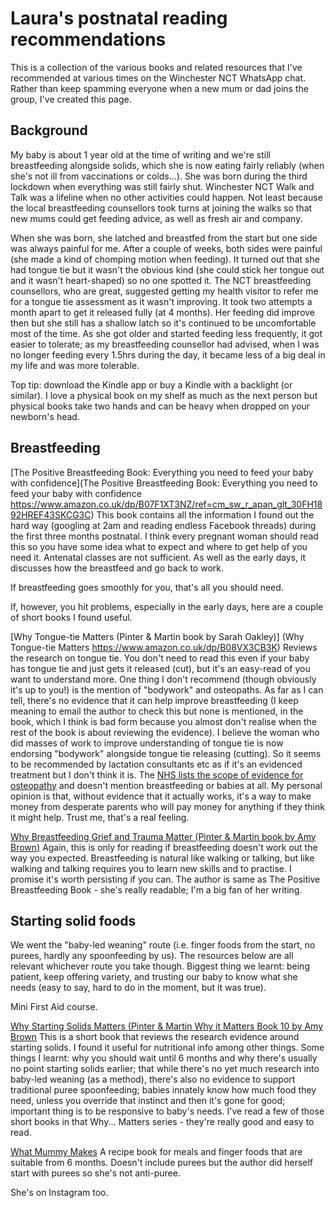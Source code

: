 # Laura's postnatal reading recommendations

This is a collection of the various books and related resources that I've recommended at various times on the Winchester NCT WhatsApp chat. Rather than keep spamming everyone when a new mum or dad joins the group, I've created this page. 

## Background

My baby is about 1 year old at the time of writing and we're still breastfeeding alongside solids, which she is now eating fairly reliably (when she's not ill from vaccinations or colds...). She was born during the third lockdown when everything was still fairly shut. Winchester NCT Walk and Talk was a lifeline when no other activities could happen. Not least because the local breastfeeding counsellors took turns at joining the walks so that new mums could get feeding advice, as well as fresh air and company. 

When she was born, she latched and breastfed from the start but one side was always painful for me. After a couple of weeks, both sides were painful (she made a kind of chomping motion when feeding). It turned out that she had tongue tie but it wasn't the obvious kind (she could stick her tongue out and it wasn't heart-shaped) so no one spotted it. The NCT breastfeeding counsellors, who are great, suggested getting my health visitor to refer me for a tongue tie assessment as it wasn't improving. It took two attempts a month apart to get it released fully (at 4 months). Her feeding did improve then but she still has a shallow latch so it's continued to be uncomfortable most of the time. As she got older and started feeding less frequently, it got easier to tolerate; as my breastfeeding counsellor had advised, when I was no longer feeding every 1.5hrs during the day, it became less of a big deal in my life and was more tolerable.

Top tip: download the Kindle app or buy a Kindle with a backlight (or similar). I love a physical book on my shelf as much as the next person but physical books take two hands and can be heavy when dropped on your newborn's head. 

## Breastfeeding

[The Positive Breastfeeding Book: Everything you need to feed your baby with confidence](The Positive Breastfeeding Book: Everything you need to feed your baby with confidence https://www.amazon.co.uk/dp/B07F1XT3NZ/ref=cm_sw_r_apan_glt_30FH1892HREF43SKCG3C) 
This book contains all the information I found out the hard way (googling at 2am and reading endless Facebook threads) during the first three months postnatal. I think every pregnant woman should read this so you have some idea what to expect and where to get help of you need it. Antenatal classes are not sufficient.
As well as the early days, it discusses how the breastfeed and go back to work.

If breastfeeding goes smoothly for you, that's all you should need. 

If, however, you hit problems, especially in the early days, here are a couple of short books I found useful. 

[Why Tongue-tie Matters (Pinter & Martin book by Sarah Oakley)] (Why Tongue-tie Matters https://www.amazon.co.uk/dp/B08VX3CB3K) 
Reviews the research on tongue tie. You don't need to read this even if your baby has tongue tie and just gets it released (cut), but it's an easy-read of you want to understand more.
One thing I don't recommend (though obviously it's up to you!) is the mention of "bodywork" and osteopaths. As far as I can tell, there's no evidence that it can help improve breastfeeding (I keep meaning to email the author to check this but none is mentioned, in the book, which I think is bad form because you almost don't realise when the rest of the book is about reviewing the evidence). 
I believe the woman who did masses of work to improve understanding of tongue tie is now endorsing "bodywork" alongside tongue tie releasing (cutting). So it seems to be recommended by lactation consultants etc as if it's an evidenced treatment but I don't think it is. The [NHS lists the scope of evidence for osteopathy]( https://www.nhs.uk/conditions/osteopathy/) and doesn't mention breastfeeding or babies at all. 
My personal opinion is that, without evidence that it actually works, it's a way to make money from desperate parents who will pay money for anything if they think it might help. Trust me, that's a real feeling. 

[Why Breastfeeding Grief and Trauma Matter (Pinter & Martin book by Amy Brown)](https://www.amazon.co.uk/dp/B081S2X6BN) 
Again, this is only for reading if breastfeeding doesn't work out the way you expected. Breastfeeding is natural like walking or talking, but like walking and talking requires you to learn new skills and to practise. I promise it's worth persisting if you can. 
The author is same as The Positive Breastfeeding Book - she's really readable; I'm a big fan of her writing.



## Starting solid foods

We went the "baby-led weaning" route (i.e. finger foods from the start, no purees, hardly any spoonfeeding by us). The resources below are all relevant whichever route you take though. Biggest thing we learnt: being patient, keep offering variety, and trusting our baby to know what she needs (easy to say, hard to do in the moment, but it was true). 

Mini First Aid course. 

[Why Starting Solids Matters (Pinter & Martin Why it Matters Book 10 by Amy Brown](https://amzn.eu/dlhsEdi) 
This is a short book that reviews the research evidence around starting solids. I found it useful for nutritional info among other things. Some things I learnt: why you should wait until 6 months and why there's usually no point starting solids earlier; that while there's no yet much research into baby-led weaning (as a method), there's also no evidence to support traditional puree spoonfeeding; babies innately know how much food they need, unless you override that instinct and then it's gone for good; important thing is to be responsive to baby's needs. I've read a few of those short books in that Why... Matters series - they're really good and easy to read.

[What Mummy Makes](https://www.amazon.co.uk/What-Mummy-Makes-Cook-just/dp/0241455154) 
A recipe book for meals and finger foods that are suitable from 6 months. Doesn't include purees but the author did herself start with purees so she's not anti-puree. 

She's on Instagram too. 
